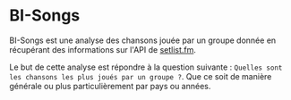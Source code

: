 # BI-Songs

BI-Songs est une analyse des chansons jouée par un groupe donnée en récupérant des informations sur l'API de [setlist.fm](https://www.setlist.fm/).

Le but de cette analyse est répondre à la question suivante : `Quelles sont les chansons les plus joués par un groupe ?`. Que ce soit de manière générale ou plus particulièrement par pays ou années.